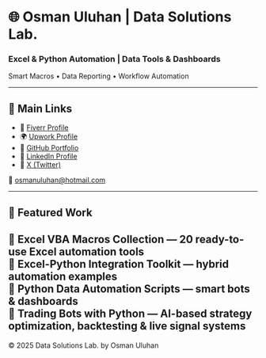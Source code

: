 # 🌐 Osman Uluhan | Data Solutions Lab.

### Excel & Python Automation | Data Tools & Dashboards  
Smart Macros • Data Reporting • Workflow Automation

---

## 🔗 Main Links
- 💼 [Fiverr Profile](https://www.fiverr.com/osman_uluhan)
- 🌍 [Upwork Profile](https://www.upwork.com/freelancers/~0184d2c29264d3dcf2)
- 🧠 [GitHub Portfolio](https://github.com/OsSyLab)
- 💼 [LinkedIn Profile](https://www.linkedin.com/in/osmanuluhan)
- 🧩 [X (Twitter)](https://x.com/OsSy_Lab)

📧 osmanuluhan@hotmail.com

---

## 🧰 Featured Work
🔹 Excel VBA Macros Collection — 20 ready-to-use Excel automation tools  
🔹 Excel-Python Integration Toolkit — hybrid automation examples  
🔹 Python Data Automation Scripts — smart bots & dashboards  
🔹 Trading Bots with Python — AI-based strategy optimization, backtesting & live signal systems
---

© 2025 Data Solutions Lab. by Osman Uluhan
